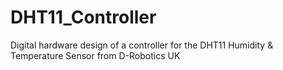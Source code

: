 # DHT11_Controller
Digital hardware design of a controller for the DHT11 Humidity &amp; Temperature Sensor from D-Robotics UK
